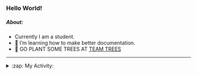### Hello World!

##### About:
- Currently I am a student.
- 🌱 I’m learning how to make better documentation.
- 🌱 GO PLANT SOME TREES AT [TEAM TREES](https://teamtrees.org/)

---
<details>
  <summary>:zap: My Activity:</summary>
  
<!--START_SECTION:waka-->
![Code Time](http://img.shields.io/badge/Code%20Time-1%2C234%20hrs%2035%20mins-blue)

**I'm a Night 🦉** 

```text
🌞 Morning                1969 commits        ███░░░░░░░░░░░░░░░░░░░░░░   10.22 % 
🌆 Daytime                6524 commits        ████████░░░░░░░░░░░░░░░░░   33.86 % 
🌃 Evening                5528 commits        ███████░░░░░░░░░░░░░░░░░░   28.69 % 
🌙 Night                  5246 commits        ███████░░░░░░░░░░░░░░░░░░   27.23 % 
```
📅 **I'm Most Productive on Wednesday** 

```text
Monday                   2682 commits        ███░░░░░░░░░░░░░░░░░░░░░░   13.92 % 
Tuesday                  2645 commits        ███░░░░░░░░░░░░░░░░░░░░░░   13.73 % 
Wednesday                4535 commits        ██████░░░░░░░░░░░░░░░░░░░   23.54 % 
Thursday                 2513 commits        ███░░░░░░░░░░░░░░░░░░░░░░   13.04 % 
Friday                   2048 commits        ███░░░░░░░░░░░░░░░░░░░░░░   10.63 % 
Saturday                 1658 commits        ██░░░░░░░░░░░░░░░░░░░░░░░   08.61 % 
Sunday                   3186 commits        ████░░░░░░░░░░░░░░░░░░░░░   16.54 % 
```


📊 **This Week I Spent My Time On** 

```text
🔥 Editors: 
IntelliJ                 8 hrs 49 mins       ███████████████████░░░░░░   76.46 % 
VS Code                  2 hrs 2 mins        ████░░░░░░░░░░░░░░░░░░░░░   17.67 % 
Android Studio           40 mins             █░░░░░░░░░░░░░░░░░░░░░░░░   05.87 % 

🐱‍💻 Projects: 
java-springboot-projects 3 hrs 7 mins        ███████░░░░░░░░░░░░░░░░░░   27.13 % 
mysql-java               2 hrs 40 mins       ██████░░░░░░░░░░░░░░░░░░░   23.25 % 
music-api                2 hrs 30 mins       █████░░░░░░░░░░░░░░░░░░░░   21.69 % 
py-series                2 hrs 2 mins        ████░░░░░░░░░░░░░░░░░░░░░   17.67 % 
CSE224-Fundamentals-of-An30 mins             █░░░░░░░░░░░░░░░░░░░░░░░░   04.40 % 
```


 Last Updated on 14/10/2023 19:10:36 UTC
<!--END_SECTION:waka-->
</details>
